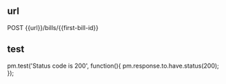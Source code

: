 ## url 
POST {{url}}/bills/{{first-bill-id}}

## test
pm.test('Status code is 200', function(){
    pm.response.to.have.status(200);
});